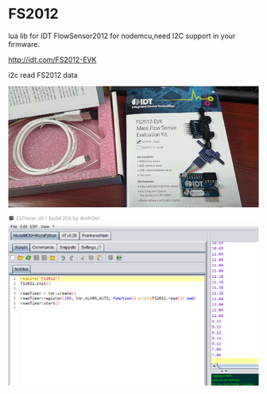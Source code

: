 # FS2012
lua lib for IDT FlowSensor2012 for nodemcu,need I2C support in your firmware.

http://idt.com/FS2012-EVK

i2c read FS2012 data

![FlowSensor2012](https://github.com/yangbo1979/FS2012/blob/master/images/sensor%20kit.jpg)

![Running result](https://github.com/yangbo1979/FS2012/blob/master/images/esplorer.png)

